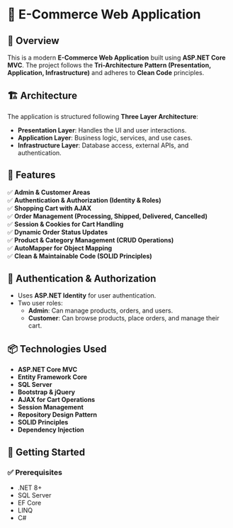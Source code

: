 # 🛒 E-Commerce Web Application

## 📌 Overview
This is a modern **E-Commerce Web Application** built using **ASP.NET Core MVC**. The project follows the **Tri-Architecture Pattern (Presentation, Application, Infrastructure)** and adheres to **Clean Code** principles.

## 🏗️ Architecture
The application is structured following **Three Layer Architecture**:
- **Presentation Layer**: Handles the UI and user interactions.
- **Application Layer**: Business logic, services, and use cases.
- **Infrastructure Layer**: Database access, external APIs, and authentication.

## 🔑 Features
✅ **Admin & Customer Areas**  
✅ **Authentication & Authorization (Identity & Roles)**  
✅ **Shopping Cart with AJAX**  
✅ **Order Management (Processing, Shipped, Delivered, Cancelled)**  
✅ **Session & Cookies for Cart Handling**  
✅ **Dynamic Order Status Updates**  
✅ **Product & Category Management (CRUD Operations)**  
✅ **AutoMapper for Object Mapping**  
✅ **Clean & Maintainable Code (SOLID Principles)**  

## 🔐 Authentication & Authorization
- Uses **ASP.NET Identity** for user authentication.
- Two user roles:
  - **Admin**: Can manage products, orders, and users.
  - **Customer**: Can browse products, place orders, and manage their cart.

## 📦 Technologies Used
- **ASP.NET Core MVC**
- **Entity Framework Core**
- **SQL Server**
- **Bootstrap & jQuery**
- **AJAX for Cart Operations**
- **Session Management**
- **Repository Design Pattern**
- **SOLID Principles**
- **Dependency Injection**

## 🚀 Getting Started

### ✅ Prerequisites
- .NET 8+
- SQL Server
- EF Core
- LINQ
- C#
